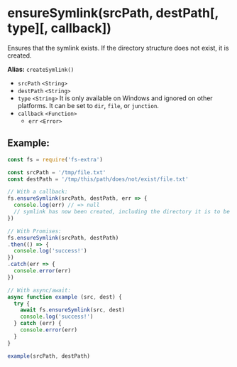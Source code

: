 # ensureSymlink(srcPath, destPath[, type][, callback])

Ensures that the symlink exists. If the directory structure does not exist, it is created.

**Alias:** `createSymlink()`

- `srcPath` `<String>`
- `destPath` `<String>`
- `type` `<String>` It is only available on Windows and ignored on other platforms. It can be set to `dir`, `file`, or `junction`.
- `callback` `<Function>`
  - `err` `<Error>`

## Example:

```js
const fs = require('fs-extra')

const srcPath = '/tmp/file.txt'
const destPath = '/tmp/this/path/does/not/exist/file.txt'

// With a callback:
fs.ensureSymlink(srcPath, destPath, err => {
  console.log(err) // => null
  // symlink has now been created, including the directory it is to be placed in
})

// With Promises:
fs.ensureSymlink(srcPath, destPath)
.then(() => {
  console.log('success!')
})
.catch(err => {
  console.error(err)
})

// With async/await:
async function example (src, dest) {
  try {
    await fs.ensureSymlink(src, dest)
    console.log('success!')
  } catch (err) {
    console.error(err)
  }
}

example(srcPath, destPath)
```
